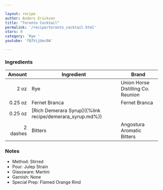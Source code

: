 ```yaml
---

layout: recipe
author: Anders Erickson
title: "Toronto Cocktail"
permalink: '/recipe/toronto_cocktail.html'
stars: 0
category: 'Rye '
youtube: 'fQfVijUec0A'

---
```


### Ingredients

| Amount  | Ingredient               | Brand                                   |
| -------: | -------------------------------------------------------- | ---------------------------------- |
|     2 oz | Rye                                                      | Union Horse Distilling Co. Reunion |
|  0.25 oz | Fernet Branca                                            | Fernet Branca                      |
|  0.25 oz | [Rich Demerara Syrup]({%link recipe/demerara_syrup.md%}) |
| 2 dashes | Bitters                                                  | Angostura Aromatic Bitters         |

### Notes

- Method: Stirred
- Pour: Julep Strain
- Glassware: Martini
- Garnish: None
- Special Prep: Flamed Orange Rind

